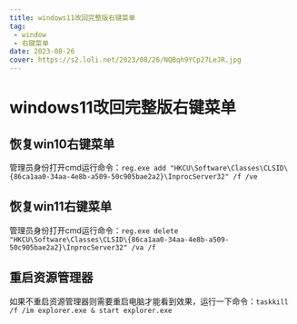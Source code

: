```yaml
---
title: windows11改回完整版右键菜单
tag: 
 - window
 - 右键菜单
date: 2023-08-26
cover: https://s2.loli.net/2023/08/26/NQBqh9YCp27LeJR.jpg
---
```


# windows11改回完整版右键菜单

## 恢复win10右键菜单

管理员身份打开cmd运行命令：`reg.exe add "HKCU\Software\Classes\CLSID\{86ca1aa0-34aa-4e8b-a509-50c905bae2a2}\InprocServer32" /f /ve`

## 恢复win11右键菜单

管理员身份打开cmd运行命令：`reg.exe delete "HKCU\Software\Classes\CLSID\{86ca1aa0-34aa-4e8b-a509-50c905bae2a2}\InprocServer32" /va /f`

## 重启资源管理器

如果不重启资源管理器则需要重启电脑才能看到效果，运行一下命令：`taskkill /f /im explorer.exe & start explorer.exe`